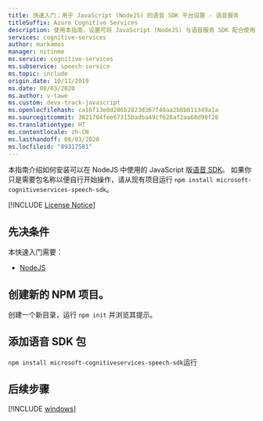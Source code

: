 ```yaml
---
title: 快速入门：用于 JavaScript (NodeJS) 的语音 SDK 平台设置 - 语音服务
titleSuffix: Azure Cognitive Services
description: 使用本指南，设置可将 JavaScript (NodeJS) 与语音服务 SDK 配合使用的平台。
services: cognitive-services
author: markamos
manager: nitinme
ms.service: cognitive-services
ms.subservice: speech-service
ms.topic: include
origin.date: 10/11/2019
ms.date: 08/03/2020
ms.author: v-tawe
ms.custom: devx-track-javascript
ms.openlocfilehash: ca16f13e0d286b2823d367f40aa2b8b811349a1a
ms.sourcegitcommit: 3821704fee67315badba49cf628af2aa68d98f28
ms.translationtype: HT
ms.contentlocale: zh-CN
ms.lasthandoff: 08/03/2020
ms.locfileid: "89317581"
---
```

本指南介绍如何安装可以在 NodeJS 中使用的 JavaScript 版[语音 SDK](~/articles/cognitive-services/speech-service/speech-sdk.md)。 如果你只是需要包名称以便自行开始操作，请从现有项目运行 `npm install microsoft-cognitiveservices-speech-sdk`。

[!INCLUDE [License Notice](~/includes/cognitive-services-speech-service-license-notice.md)]

## <a name="prerequisites"></a>先决条件

本快速入门需要：

* [NodeJS](https://nodejs.org/)

## <a name="create-a-new-npm-project"></a>创建新的 NPM 项目。

创建一个新目录，运行 `npm init` 并浏览其提示。

## <a name="add-the-speech-sdk-package"></a>添加语音 SDK 包

`npm install microsoft-cognitiveservices-speech-sdk`运行

## <a name="next-steps"></a>后续步骤

[!INCLUDE [windows](../quickstart-list.md)]